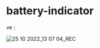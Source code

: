 # battery-indicator
ve : 

![25 10 2022_13 07 04_REC](https://user-images.githubusercontent.com/81979505/197718866-3d88d2f1-f622-427e-beb5-ca5ac80e8127.png)
